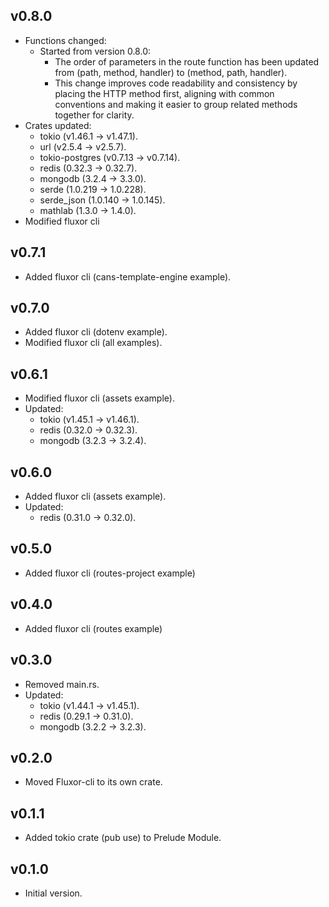 ## v0.8.0

- Functions changed:
    - Started from version 0.8.0:
        - The order of parameters in the route function has been updated from (path, method, handler) to (method, path, handler).
        - This change improves code readability and consistency by placing the HTTP method first, aligning with common conventions and making it easier to group related methods together for clarity.
- Crates updated:
    - tokio (v1.46.1 -> v1.47.1).
    - url (v2.5.4 -> v2.5.7).
    - tokio-postgres (v0.7.13 -> v0.7.14).
    - redis (0.32.3 -> 0.32.7).
    - mongodb (3.2.4 -> 3.3.0).
    - serde (1.0.219 -> 1.0.228).
    - serde_json (1.0.140 -> 1.0.145).
    - mathlab (1.3.0 -> 1.4.0).
- Modified fluxor cli

## v0.7.1

- Added fluxor cli (cans-template-engine example).

## v0.7.0

- Added fluxor cli (dotenv example).
- Modified fluxor cli (all examples).

## v0.6.1

- Modified fluxor cli (assets example).
- Updated:
    - tokio (v1.45.1 -> v1.46.1).
    - redis (0.32.0 -> 0.32.3).
    - mongodb (3.2.3 -> 3.2.4).

## v0.6.0

- Added fluxor cli (assets example).
- Updated:
    - redis (0.31.0 -> 0.32.0).

## v0.5.0

- Added fluxor cli (routes-project example)

## v0.4.0

- Added fluxor cli (routes example)

## v0.3.0

- Removed main.rs.
- Updated:
    - tokio (v1.44.1 -> v1.45.1).
    - redis (0.29.1 -> 0.31.0).
    - mongodb (3.2.2 -> 3.2.3).

## v0.2.0

- Moved Fluxor-cli to its own crate.

## v0.1.1

- Added tokio crate (pub use) to Prelude Module.

## v0.1.0

- Initial version.